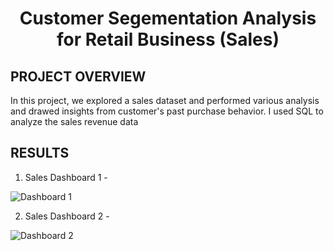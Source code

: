 # <p align = 'center'>Customer Segementation Analysis for Retail Business (Sales)</p>

## PROJECT OVERVIEW

 In this project, we explored a sales dataset and performed various analysis and drawed insights from customer's past purchase behavior. I used SQL to analyze the sales revenue data

 ## RESULTS

1. Sales Dashboard 1 - 

![Dashboard 1](Report/Sales%20Dashboard%201.png)


2. Sales Dashboard 2 - 

![Dashboard 2](Report/Sales%20Dashboard%202.png)



